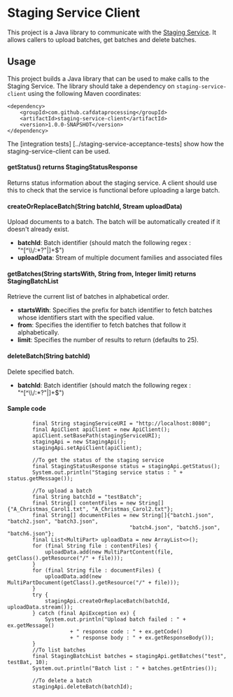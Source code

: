 # Staging Service Client

This project is a Java library to communicate with the [Staging Service](../staging-service). It allows callers to upload batches, get batches and delete batches. 

## Usage

This project builds a Java library that can be used to make calls to the Staging Service. The library should take a dependency on `staging-service-client` using the following Maven coordinates:

    <dependency>
        <groupId>com.github.cafdataprocessing</groupId>
        <artifactId>staging-service-client</artifactId>
        <version>1.0.0-SNAPSHOT</version>
    </dependency>

The [integration tests] [../staging-service-acceptance-tests] show how the staging-service-client can be used.

#### getStatus() returns StagingStatusResponse
Returns status information about the staging service. A client should use this to check that the service is functional before uploading a large batch.

#### createOrReplaceBatch(String batchId, Stream<MultiPart> uploadData)
Upload documents to a batch. The batch will be automatically created if it doesn't already exist.

- **batchId**: Batch identifier (should match the following regex : "^[^\\\\/:*?\"|]+$")
- **uploadData**: Stream of multiple document families and associated files

#### getBatches(String startsWith, String from, Integer limit) returns StagingBatchList
Retrieve the current list of batches in alphabetical order.

- **startsWith**: Specifies the prefix for batch identifier to fetch batches whose identifiers start with the specified value.
- **from**: Specifies the identifier to fetch batches that follow it alphabetically.
- **limit**: Specifies the number of results to return (defaults to 25).

#### deleteBatch(String batchId)
Delete specified batch.

- **batchId**: Batch identifier (should match the following regex : "^[^\\\\/:*?\"|]+$")

#### Sample code
```
        final String stagingServiceURI = "http://localhost:8080";
        final ApiClient apiClient = new ApiClient();
        apiClient.setBasePath(stagingServiceURI);
        stagingApi = new StagingApi();
        stagingApi.setApiClient(apiClient);
        
        //To get the status of the staging service
        final StagingStatusResponse status = stagingApi.getStatus();
        System.out.println("Staging service status : " + status.getMessage());
        
        //To upload a batch
        final String batchId = "testBatch";
        final String[] contentFiles = new String[]{"A_Christmas_Carol1.txt", "A_Christmas_Carol2.txt"};
        final String[] documentFiles = new String[]{"batch1.json", "batch2.json", "batch3.json", 
                                       "batch4.json", "batch5.json", "batch6.json"};
        final List<MultiPart> uploadData = new ArrayList<>();
        for (final String file : contentFiles) {
            uploadData.add(new MultiPartContent(file, getClass().getResource("/" + file)));
        }
        for (final String file : documentFiles) {
            uploadData.add(new MultiPartDocument(getClass().getResource("/" + file)));
        }
        try {
            stagingApi.createOrReplaceBatch(batchId, uploadData.stream());
        } catch (final ApiException ex) {
            System.out.println("Upload batch failed : " + ex.getMessage()
                    + " response code : " + ex.getCode()
                    + " response body : " + ex.getResponseBody());
        }
        //To list batches
        final StagingBatchList batches = stagingApi.getBatches("test", testBat, 10);
        System.out.println("Batch list : " + batches.getEntries());
        
        //To delete a batch
        stagingApi.deleteBatch(batchId);
        
```